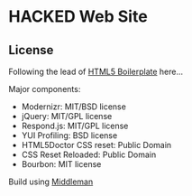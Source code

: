 # HACKED Web Site

## License

Following the lead of [HTML5 Boilerplate](https://github.com/h5bp/html5-boilerplate) here...

Major components:

* Modernizr: MIT/BSD license
* jQuery: MIT/GPL license
* Respond.js: MIT/GPL license
* YUI Profiling: BSD license
* HTML5Doctor CSS reset: Public Domain
* CSS Reset Reloaded: Public Domain
* Bourbon: MIT license

Build using [Middleman](http://middlemanapp.com/)
